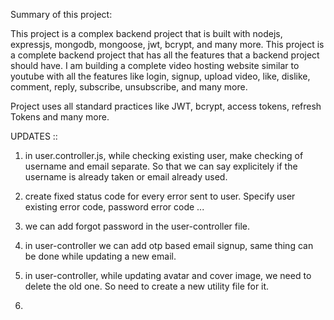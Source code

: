 Summary of this project:

This project is a complex backend project that is built with nodejs, expressjs, mongodb, mongoose, jwt, bcrypt, and many more. This project is a complete backend project that has all the features that a backend project should have. I am building a complete video hosting website similar to youtube with all the features like login, signup, upload video, like, dislike, comment, reply, subscribe, unsubscribe, and many more.

Project uses all standard practices like JWT, bcrypt, access tokens, refresh Tokens and many more.

UPDATES ::

1. in user.controller.js, while checking existing user, make checking of username and email separate. So that we can say explicitely if the username is already taken or email already used.

2. create fixed status code for every error sent to user. Specify user existing error code, password error code ...

3. we can add forgot password in the user-controller file.

4. in user-controller we can add otp based email signup, same thing can be done while updating a new email.

5. in user-controller, while updating avatar and cover image, we need to delete the old one. So need to create a new utility file for it.

6. 